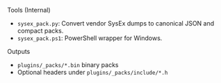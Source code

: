Tools (Internal)

- `sysex_pack.py`: Convert vendor SysEx dumps to canonical JSON and compact packs.
- `sysex_pack.ps1`: PowerShell wrapper for Windows.

Outputs
- `plugins/_packs/*.bin` binary packs
- Optional headers under `plugins/_packs/include/*.h`

